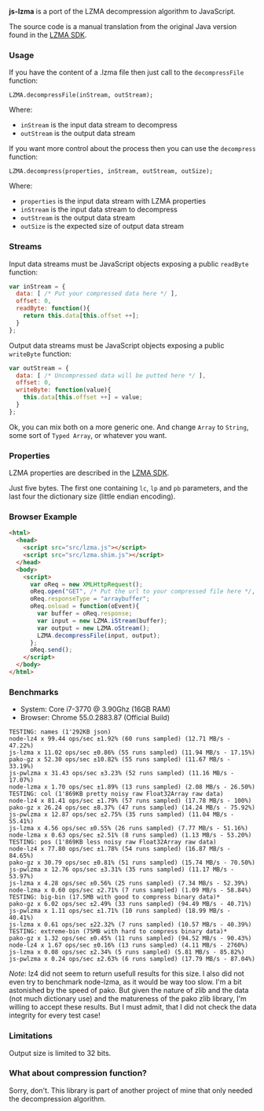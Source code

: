 **js-lzma** is a port of the LZMA decompression algorithm to JavaScript.

The source code is a manual translation from the original Java version found in the [LZMA SDK](http://www.7-zip.org/sdk.html).

### Usage ###

If you have the content of a .lzma file then just call to the `decompressFile` function:

```
LZMA.decompressFile(inStream, outStream);
```

Where:
 * `inStream` is the input data stream to decompress
 * `outStream` is the output data stream


If you want more control about the process then you can use the `decompress` function:

```
LZMA.decompress(properties, inStream, outStream, outSize);
```

Where:

 * `properties` is the input data stream with LZMA properties
 * `inStream` is the input data stream to decompress
 * `outStream` is the output data stream
 * `outSize` is the expected size of output data stream

### Streams ###

Input data streams must be JavaScript objects exposing a public `readByte` function:

```js
var inStream = {
  data: [ /* Put your compressed data here */ ],
  offset: 0,
  readByte: function(){
    return this.data[this.offset ++];
  }
};
```

Output data streams must be JavaScript objects exposing a public `writeByte` function:

```js
var outStream = {
  data: [ /* Uncompressed data will be putted here */ ],
  offset: 0,
  writeByte: function(value){
    this.data[this.offset ++] = value;
  }
};
```

Ok, you can mix both on a more generic one. And change `Array` to `String`, some sort of `Typed Array`, or whatever you want.

### Properties ###

LZMA properties are described in the [LZMA SDK](http://www.7-zip.org/sdk.html).

Just five bytes. The first one containing `lc`, `lp` and `pb` parameters, and the last four the dictionary size (little endian encoding).

### Browser Example ###

```html
<html>
  <head>
    <script src="src/lzma.js"></script>
    <script src="src/lzma.shim.js"></script>
  </head>
  <body>
    <script>
      var oReq = new XMLHttpRequest();
      oReq.open("GET", /* Put the url to your compressed file here */, true);
      oReq.responseType = "arraybuffer";
      oReq.onload = function(oEvent){
        var buffer = oReq.response;
        var input = new LZMA.iStream(buffer);
        var output = new LZMA.oStream();
        LZMA.decompressFile(input, output);
      };
      oReq.send();
    </script>
  </body>
</html>
```

### Benchmarks ###

- System: Core i7-3770 @ 3.90Ghz (16GB RAM)
- Browser: Chrome 55.0.2883.87 (Official Build)

```
TESTING: names (1'292KB json)
node-lz4 x 99.44 ops/sec ±1.92% (60 runs sampled) (12.71 MB/s - 47.22%)
js-lzma x 11.02 ops/sec ±0.86% (55 runs sampled) (11.94 MB/s - 17.15%)
pako-gz x 52.30 ops/sec ±10.82% (55 runs sampled) (11.67 MB/s - 33.19%)
js-pwlzma x 31.43 ops/sec ±3.23% (52 runs sampled) (11.16 MB/s - 17.07%)
node-lzma x 1.70 ops/sec ±1.89% (13 runs sampled) (2.08 MB/s - 26.50%)
TESTING: col (1'869KB pretty noisy raw Float32Array raw data)
node-lz4 x 81.41 ops/sec ±1.79% (57 runs sampled) (17.78 MB/s - 100%)
pako-gz x 26.24 ops/sec ±8.37% (47 runs sampled) (14.24 MB/s - 75.92%)
js-pwlzma x 12.87 ops/sec ±2.75% (35 runs sampled) (11.04 MB/s - 55.41%)
js-lzma x 4.56 ops/sec ±0.55% (26 runs sampled) (7.77 MB/s - 51.16%)
node-lzma x 0.63 ops/sec ±2.51% (8 runs sampled) (1.13 MB/s - 53.20%)
TESTING: pos (1'869KB less noisy raw Float32Array raw data)
node-lz4 x 77.80 ops/sec ±1.78% (54 runs sampled) (16.87 MB/s - 84.65%)
pako-gz x 30.79 ops/sec ±0.81% (51 runs sampled) (15.74 MB/s - 70.50%)
js-pwlzma x 12.76 ops/sec ±3.31% (35 runs sampled) (11.17 MB/s - 53.97%)
js-lzma x 4.28 ops/sec ±0.56% (25 runs sampled) (7.34 MB/s - 52.39%)
node-lzma x 0.60 ops/sec ±2.71% (7 runs sampled) (1.09 MB/s - 58.84%)
TESTING: big-bin (17.5MB with good to compress binary data)*
pako-gz x 6.02 ops/sec ±2.49% (33 runs sampled) (94.49 MB/s - 40.71%)
js-pwlzma x 1.11 ops/sec ±1.71% (10 runs sampled) (18.99 MB/s - 40.41%)
js-lzma x 0.61 ops/sec ±22.32% (7 runs sampled) (10.57 MB/s - 40.39%)
TESTING: extreme-bin (75MB with hard to compress binary data)*
pako-gz x 1.32 ops/sec ±0.45% (11 runs sampled) (94.52 MB/s - 90.43%)
node-lz4 x 1.67 ops/sec ±0.16% (13 runs sampled) (4.11 MB/s - 2760%)
js-lzma x 0.08 ops/sec ±2.34% (5 runs sampled) (5.81 MB/s - 85.82%)
js-pwlzma x 0.24 ops/sec ±2.63% (6 runs sampled) (17.79 MB/s - 87.04%)
```

*Note*: lz4 did not seem to return usefull results for this size. I also
did not even try to benchmark node-lzma, as it would be way too slow.
I'm a bit astonished by the speed of pako. But given the nature of zlib
and the data (not much dictionary use) and the matureness of the pako
zlib library, I'm willing to accept these results. But I must admit,
that I did not check the data integrity for every test case!

### Limitations ###

Output size is limited to 32 bits.

### What about compression function? ###

Sorry, don't. This library is part of another project of mine that only needed the decompression algorithm.
